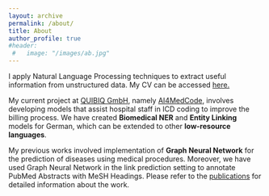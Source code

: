 ```yaml
---
layout: archive
permalink: /about/
title: About
author_profile: true
#header:
 #   image: "/images/ab.jpg"
---
```


I apply Natural Language Processing techniques to extract useful information from unstructured data. My CV can be accessed [here.](https://Faizan-E-Mustafa.github.io/pdfs/CV.pdf)

My current project at [QUIBIQ GmbH](https://www.quibiq.de/), namely [AI4MedCode](https://www.ki.uni-stuttgart.de/departments/ac/research/projects/AI4MedCode/), involves developing models that assist hospital staff in ICD coding to improve the billing process. We have created **Biomedical NER** and **Entity Linking** models for German, which can be extended to other **low-resource languages**. 

My previous works involved implementation of **Graph Neural Network** for the prediction of diseases using medical procedures. Moreover, we have used Graph Neural Network in the link prediction setting to annotate PubMed Abstracts with MeSH Headings. Please refer to the [publications](https://faizan-e-mustafa.github.io/publications/) for detailed information about the work.







<!-- I like to read books. My [Goodreads profile](https://www.goodreads.com/user/show/131185441-faizan-mustafa) is updated occasionaly. -->


